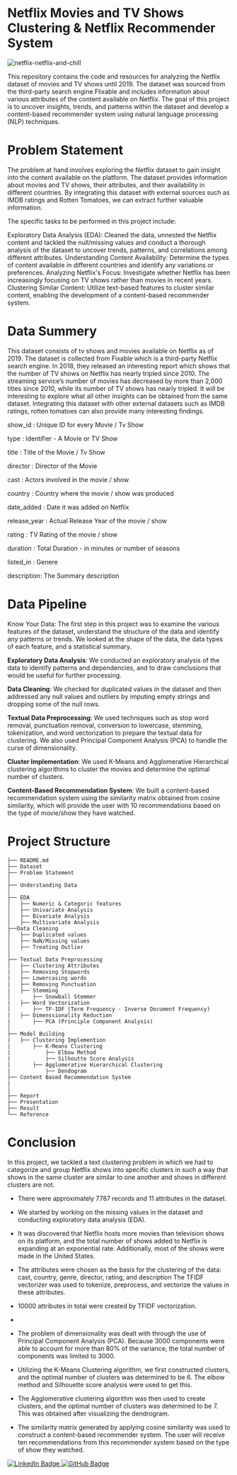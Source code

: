 # Netflix Movies and TV Shows Clustering & Netflix Recommender System
![netflix-netflix-and-chill](https://github.com/shivam887423/Netflix-movie-and-TV-show-Clustering/assets/119883273/f3c1c3cd-a2d5-446a-8733-a0884dab3a20)

This repository contains the code and resources for analyzing the Netflix dataset of movies and TV shows until 2019. The dataset was sourced from the third-party search engine Flixable and includes information about various attributes of the content available on Netflix. The goal of this project is to uncover insights, trends, and patterns within the dataset and develop a content-based recommender system using natural language processing (NLP) techniques.

# Problem Statement
The problem at hand involves exploring the Netflix dataset to gain insight into the content available on the platform. The dataset provides information about movies and TV shows, their attributes, and their availability in different countries. By integrating this dataset with external sources such as IMDB ratings and Rotten Tomatoes, we can extract further valuable information.

The specific tasks to be performed in this project include:

Exploratory Data Analysis (EDA): Cleaned the data, unnested the Netflix content and tackled the null/missing values and conduct a thorough analysis of the dataset to uncover trends, patterns, and correlations among different attributes.
Understanding Content Availability: Determine the types of content available in different countries and identify any variations or preferences.
Analyzing Netflix's Focus: Investigate whether Netflix has been increasingly focusing on TV shows rather than movies in recent years.
Clustering Similar Content: Utilize text-based features to cluster similar content, enabling the development of a content-based recommender system.

# Data Summery

This dataset consists of tv shows and movies available on Netflix as of 2019. The dataset is collected from Fixable which is a third-party Netflix search engine. In 2018, they released an interesting report which shows that the number of TV shows on Netflix has nearly tripled since 2010. The streaming service’s number of movies has decreased by more than 2,000 titles since 2010, while its number of TV shows has nearly tripled. It will be interesting to explore what all other insights can be obtained from the same dataset. Integrating this dataset with other external datasets such as IMDB ratings, rotten tomatoes can also provide many interesting findings.

show_id : Unique ID for every Movie / Tv Show

type : Identifier - A Movie or TV Show

title : Title of the Movie / Tv Show

director : Director of the Movie

cast : Actors involved in the movie / show

country : Country where the movie / show was produced

date_added : Date it was added on Netflix

release_year : Actual Release Year of the movie / show

rating : TV Rating of the movie / show

duration : Total Duration - in minutes or number of seasons

listed_in : Genere

description: The Summary description

# Data Pipeline

Know Your Data: The first step in this project was to examine the various features of the dataset, understand the structure of the data and identify any patterns or trends. We looked at the shape of the data, the data types of each feature, and a statistical summary.

**Exploratory Data Analysis**: We conducted an exploratory analysis of the data to identify patterns and dependencies, and to draw conclusions that would be useful for further processing.

**Data Cleaning**: We checked for duplicated values in the dataset and then addressed any null values and outliers by imputing empty strings and dropping some of the null rows.

**Textual Data Preprocessing**: We used techniques such as stop word removal, punctuation removal, conversion to lowercase, stemming, tokenization, and word vectorization to prepare the textual data for clustering. We also used Principal Component Analysis (PCA) to handle the curse of dimensionality.

**Cluster Implementation**: We used K-Means and Agglomerative Hierarchical clustering algorithms to cluster the movies and determine the optimal number of clusters.

**Content-Based Recommendation System**: We built a content-based recommendation system using the similarity matrix obtained from cosine similarity, which will provide the user with 10 recommendations based on the type of movie/show they have watched.

# Project Structure

    ├── README.md
    ├── Dataset 
    ├── Problem Statement
    │
    ├── Understanding Data
    │
    ├── EDA
    │   ├── Numeric & Categoric features
    │   ├── Univariate Analysis
    │   ├── Bivariate Analysis
    │   ├── Multivariate Analysis
    ├──Data Cleaning
    │   ├── Duplicated values
    │   ├── NaN/Missing values
    │   ├── Treating Outlier 
    │
    ├── Textual Data Preprocessing
    │   ├── Clustering Attributes
    |   ├── Removing Stopwords
    |   ├── Lowercasing words
    |   ├── Removing Punctuation
    |   ├── Stemming
    │       ├── Snowball Stemmer
    |   ├── Word Vectorization
    |       ├── TF-IDF (Term Frequency - Inverse Document Frequency)
    |   ├── Dimenssionality Reduction
    |       ├── PCA (Principle Component Analysis)
    │
    ├── Model Building
    |   ├── Clustering Implemention
    |       ├── K-Means Clustering
    |           ├── Elbow Method
    |           ├── Silhoutte Score Analysis
    |       ├── Agglomerative Hierarchical Clustering
    |           ├── Dendogram
    ├── Content Based Recommendation System
    |
    │   
    ├── Report
    ├── Presentation
    ├── Result
    └── Reference

# Conclusion

In this project, we tackled a text clustering problem in which we had to categorize and group Netflix shows into specific clusters in such a way that shows in the same cluster are similar to one another and shows in different clusters are not.

- There were approximately 7787 records and 11 attributes in the dataset.
  
- We started by working on the missing values in the dataset and conducting exploratory data analysis (EDA).
  
- It was discovered that Netflix hosts more movies than television shows on its platform, and the total number of shows added to Netflix is expanding at an 
exponential rate. Additionally, most of the shows were made in the United States.

- The attributes were chosen as the basis for the clustering of the data: cast, country, genre, director, rating, and description The TFIDF vectorizer was 
used to tokenize, preprocess, and vectorize the values in these attributes.

- 10000 attributes in total were created by TFIDF vectorization.
- 
- The problem of dimensionality was dealt with through the use of Principal Component Analysis (PCA). Because 3000 components were able to account for more than 
80% of the variance, the total number of components was limited to 3000.
  
- Utilizing the K-Means Clustering algorithm, we first constructed clusters, and the optimal number of clusters was determined to be 6. The elbow method and 
Silhouette score analysis were used to get this.

- The Agglomerative clustering algorithm was then used to create clusters, and the optimal number of clusters was determined to be 7. This was obtained after 
visualizing the dendrogram.

- The similarity matrix generated by applying cosine similarity was used to construct a content-based recommender system. The user will receive ten 
recommendations from this recommender system based on the type of show they watched.

<a href="https://www.linkedin.com/in/shivam-pandey2/" rel="nofollow"><img src="https://camo.githubusercontent.com/a80d00f23720d0bc9f55481cfcd77ab79e141606829cf16ec43f8cacc7741e46/68747470733a2f2f696d672e736869656c64732e696f2f62616467652f4c696e6b6564496e2d3030373742353f7374796c653d666f722d7468652d6261646765266c6f676f3d6c696e6b6564696e266c6f676f436f6c6f723d7768697465" alt="LinkedIn Badge" data-canonical-src="https://img.shields.io/badge/LinkedIn-0077B5?style=for-the-badge&amp;logo=linkedin&amp;logoColor=white" style="max-width: 100%;">
</a>
<a href="https://github.com/shivam887423/"><img src="https://camo.githubusercontent.com/fbc3df79ffe1a99e482b154b29262ecbb10d6ee4ed22faa82683aa653d72c4e1/68747470733a2f2f696d672e736869656c64732e696f2f62616467652f4769744875622d3130303030303f7374796c653d666f722d7468652d6261646765266c6f676f3d676974687562266c6f676f436f6c6f723d7768697465" alt="GitHub Badge" data-canonical-src="https://img.shields.io/badge/GitHub-100000?style=for-the-badge&amp;logo=github&amp;logoColor=white" style="max-width: 100%;">
</a>

